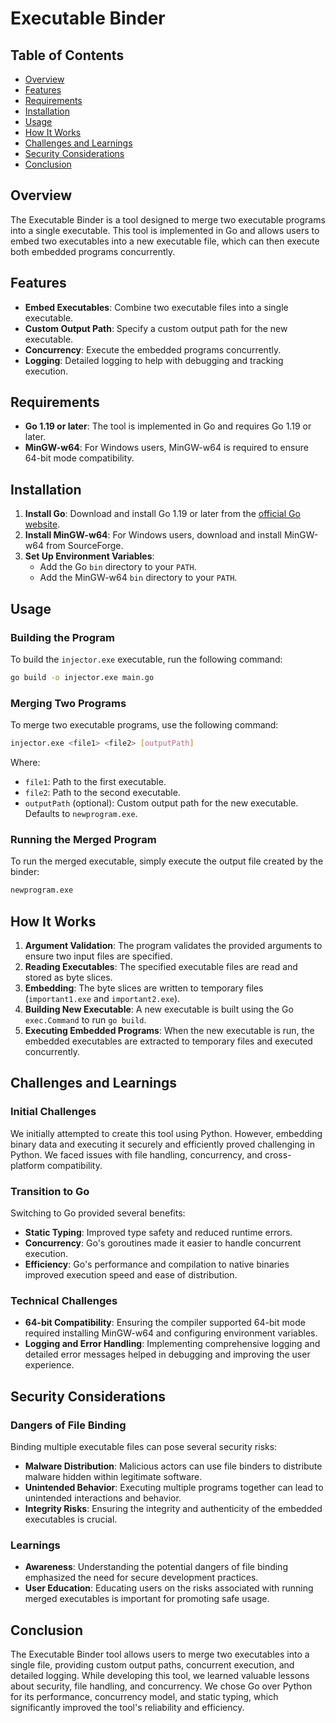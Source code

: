 Executable Binder
=================

Table of Contents
-----------------

- [Overview](#overview)
- [Features](#features)
- [Requirements](#requirements)
- [Installation](#installation)
- [Usage](#usage)
- [How It Works](#how-it-works)
- [Challenges and Learnings](#challenges-and-learnings)
- [Security Considerations](#security-considerations)
- [Conclusion](#conclusion)

Overview
--------

The Executable Binder is a tool designed to merge two executable programs into a single executable. This tool is implemented in Go and allows users to embed two executables into a new executable file, which can then execute both embedded programs concurrently.

Features
--------

- **Embed Executables**: Combine two executable files into a single executable.
- **Custom Output Path**: Specify a custom output path for the new executable.
- **Concurrency**: Execute the embedded programs concurrently.
- **Logging**: Detailed logging to help with debugging and tracking execution.

Requirements
------------

- **Go 1.19 or later**: The tool is implemented in Go and requires Go 1.19 or later.
- **MinGW-w64**: For Windows users, MinGW-w64 is required to ensure 64-bit mode compatibility.

Installation
------------

1. **Install Go**: Download and install Go 1.19 or later from the [official Go website](https://golang.org/dl/).
2. **Install MinGW-w64**: For Windows users, download and install MinGW-w64 from SourceForge.
3. **Set Up Environment Variables**:
    - Add the Go `bin` directory to your `PATH`.
    - Add the MinGW-w64 `bin` directory to your `PATH`.

Usage
-----

### Building the Program

To build the `injector.exe` executable, run the following command:

```sh
go build -o injector.exe main.go
```

### Merging Two Programs

To merge two executable programs, use the following command:

```sh
injector.exe <file1> <file2> [outputPath]
```

Where:

- `file1`: Path to the first executable.
- `file2`: Path to the second executable.
- `outputPath` (optional): Custom output path for the new executable. Defaults to `newprogram.exe`.

### Running the Merged Program

To run the merged executable, simply execute the output file created by the binder:

```sh
newprogram.exe
```

How It Works
------------

1. **Argument Validation**: The program validates the provided arguments to ensure two input files are specified.
2. **Reading Executables**: The specified executable files are read and stored as byte slices.
3. **Embedding**: The byte slices are written to temporary files (`important1.exe` and `important2.exe`).
4. **Building New Executable**: A new executable is built using the Go `exec.Command` to run `go build`.
5. **Executing Embedded Programs**: When the new executable is run, the embedded executables are extracted to temporary files and executed concurrently.

Challenges and Learnings
------------------------

### Initial Challenges

We initially attempted to create this tool using Python. However, embedding binary data and executing it securely and efficiently proved challenging in Python. We faced issues with file handling, concurrency, and cross-platform compatibility.

### Transition to Go

Switching to Go provided several benefits:

- **Static Typing**: Improved type safety and reduced runtime errors.
- **Concurrency**: Go's goroutines made it easier to handle concurrent execution.
- **Efficiency**: Go's performance and compilation to native binaries improved execution speed and ease of distribution.

### Technical Challenges

- **64-bit Compatibility**: Ensuring the compiler supported 64-bit mode required installing MinGW-w64 and configuring environment variables.
- **Logging and Error Handling**: Implementing comprehensive logging and detailed error messages helped in debugging and improving the user experience.

Security Considerations
-----------------------

### Dangers of File Binding

Binding multiple executable files can pose several security risks:

- **Malware Distribution**: Malicious actors can use file binders to distribute malware hidden within legitimate software.
- **Unintended Behavior**: Executing multiple programs together can lead to unintended interactions and behavior.
- **Integrity Risks**: Ensuring the integrity and authenticity of the embedded executables is crucial.

### Learnings

- **Awareness**: Understanding the potential dangers of file binding emphasized the need for secure development practices.
- **User Education**: Educating users on the risks associated with running merged executables is important for promoting safe usage.

Conclusion
----------

The Executable Binder tool allows users to merge two executables into a single file, providing custom output paths, concurrent execution, and detailed logging. While developing this tool, we learned valuable lessons about security, file handling, and concurrency. We chose Go over Python for its performance, concurrency model, and static typing, which significantly improved the tool's reliability and efficiency.


